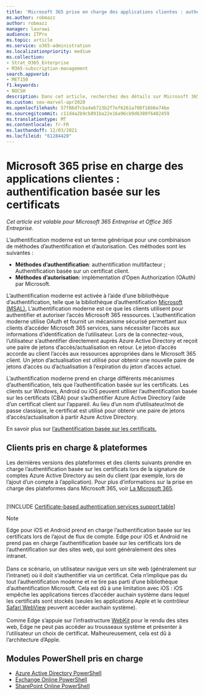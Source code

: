 ```yaml
---
title: 'Microsoft 365 prise en charge des applications clientes : authentification basée sur les certificats'
ms.author: robmazz
author: robmazz
manager: laurawi
audience: ITPro
ms.topic: article
ms.service: o365-administration
ms.localizationpriority: medium
ms.collection:
- Strat_O365_Enterprise
- M365-subscription-management
search.appverid:
- MET150
f1.keywords:
- NOCSH
description: Dans cet article, recherchez des détails sur Microsoft 365 prise en charge de l’application cliente pour l’authentification basée sur les certificats.
ms.custom: seo-marvel-apr2020
ms.openlocfilehash: 57f86d7cba4e6723b2f7ef6261a708f16b6e74be
ms.sourcegitcommit: c11d4a2b9cb891ba22e16a96cb9d6389f6482459
ms.translationtype: MT
ms.contentlocale: fr-FR
ms.lasthandoff: 12/03/2021
ms.locfileid: "61284420"
---
```

# <a name="microsoft-365-client-app-support-certificate-based-authentication"></a>Microsoft 365 prise en charge des applications clientes : authentification basée sur les certificats

*Cet article est valable pour Microsoft 365 Entreprise et Office 365 Entreprise.*

L’authentification moderne est un terme générique pour une combinaison de méthodes d’authentification et d’autorisation. Ces méthodes sont les suivantes :

- **Méthodes d’authentification**: authentification multifacteur ; Authentification basée sur un certificat client.
- **Méthodes d’autorisation**: implémentation d’Open Authorization (OAuth) par Microsoft.

L’authentification moderne est activée à l’aide d’une bibliothèque d’authentification, telle que la bibliothèque d’authentification [Microsoft (MSAL).](/azure/active-directory/develop/msal-overview) L’authentification moderne est ce que les clients utilisent pour authentifier et autoriser l’accès Microsoft 365 ressources. L’authentification moderne utilise OAuth et fournit un mécanisme sécurisé permettant aux clients d’accéder Microsoft 365 services, sans nécessiter l’accès aux informations d’identification de l’utilisateur. Lors de la connectez-vous, l’utilisateur s’authentifier directement auprès Azure Active Directory et reçoit une paire de jetons d’accès/actualisation en retour. Le jeton d’accès accorde au client l’accès aux ressources appropriées dans le Microsoft 365 client. Un jeton d’actualisation est utilisé pour obtenir une nouvelle paire de jetons d’accès ou d’actualisation à l’expiration du jeton d’accès actuel.

L’authentification moderne prend en charge différents mécanismes d’authentification, tels que l’authentification basée sur les certificats. Les clients sur Windows, Android ou iOS peuvent utiliser l’authentification basée sur les certificats (CBA) pour s’authentifier Azure Active Directory l’aide d’un certificat client sur l’appareil. Au lieu d’un nom d’utilisateur/mot de passe classique, le certificat est utilisé pour obtenir une paire de jetons d’accès/actualisation à partir Azure Active Directory.

En savoir plus sur [l’authentification basée sur les certificats.](/azure/active-directory/authentication/active-directory-certificate-based-authentication-get-started)

## <a name="supported-clients--platforms"></a>Clients pris en charge & plateformes

Les dernières versions des plateformes et des clients suivants prendre en charge l’authentification basée sur les certificats lors de la signature de comptes Azure Active Directory au sein du client (par exemple, lors de l’ajout d’un compte à l’application). Pour plus d’informations sur la prise en charge des plateformes dans Microsoft 365, voir [La Microsoft 365](/microsoft-365/microsoft-365-and-office-resources).
<br>
<br>

[!INCLUDE [Certificate-based authentication services support table](../includes/microsoft-365-client-support-certificate-based-authentication-include.md)]

> [!NOTE]
> Edge pour iOS et Android prend en charge l’authentification basée sur les certificats lors de l’ajout de flux de compte. Edge pour iOS et Android ne prend pas en charge l’authentification basée sur les certificats lors de l’authentification sur des sites web, qui sont généralement des sites intranet. <br><br>  Dans ce scénario, un utilisateur navigue vers un site web (généralement sur l’intranet) où il doit s’authentifier via un certificat. Cela n’implique pas du tout l’authentification moderne et ne tire pas parti d’une bibliothèque d’authentification Microsoft. Cela est dû à une limitation avec iOS : iOS empêche les applications tierces d’accéder auchain système dans lequel les certificats sont stockés (seules les applications Apple et le contrôleur [Safari WebView](https://developer.apple.com/documentation/safariservices/sfsafariviewcontroller) peuvent accéder auchain système). <br><br> Comme Edge s’appuie sur l’infrastructure [WebKit](https://developer.apple.com/documentation/webkit) pour le rendu des sites web, Edge ne peut pas accéder au trousseaux système et présenter à l’utilisateur un choix de certificat. Malheureusement, cela est dû à l’architecture d’Apple.

## <a name="supported-powershell-modules"></a>Modules PowerShell pris en charge

- [Azure Active Directory PowerShell](/powershell/azure/active-directory/overview)
- [Exchange Online PowerShell](/powershell/exchange/exchange-online-powershell)
- [SharePoint Online PowerShell](/powershell/sharepoint/sharepoint-online/connect-sharepoint-online)
